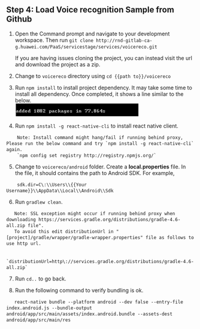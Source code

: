 ## Step 4:  Load Voice recognition Sample from Github

1.	Open the Command prompt and navigate to your development workspace. Then run `git clone http://rnd-gitlab-ca-g.huawei.com/PaaS/servicestage/services/voicereco.git`  

    If you are having issues cloning the project, you can instead visit the url and download the project as a zip.

2.	Change to `voicereco` directory using `cd {{path to}}/voicereco`

3.	Run `npm install` to install project dependency.  It may take some time to install all dependency.  Once completed, it shows a line similar to the below.  
![compile1.png](./imgs/compile1.png)  

4.	Run `npm install -g react-native-cli` to install react native client.
```
    Note: Install command might hang/fail if running behind proxy, Please run the below command and try `npm install -g react-native-cli` again.
    `npm config set registry http://registry.npmjs.org/`
``` 

5.  Change to `voicereco/android` folder.  Create a **local.properties** file.  In the file, it should contains the path to Android SDK.  For example,

```
    sdk.dir=C\:\\Users\\{{Your Username}}\\AppData\\Local\\Android\\Sdk
```

6.  Run `gradlew clean`.    
```
   Note: SSL exception might occur if running behind proxy when downloading https://services.gradle.org/distributions/gradle-4.6-all.zip file".	 
   To avoid this edit distributionUrl in "[project]/gradle/wrapper/gradle-wrapper.properties" file as follows to use http url.

      `distributionUrl=http\://services.gradle.org/distributions/gradle-4.6-all.zip`
```

7.  Run `cd..` to go back.    

8.  Run the following command to verify bundling is ok.   

```
   react-native bundle --platform android --dev false --entry-file index.android.js --bundle-output android/app/src/main/assets/index.android.bundle --assets-dest android/app/src/main/res
```


  
  
